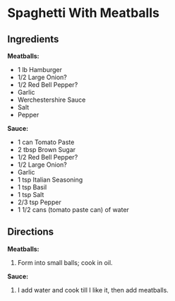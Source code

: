 # Spaghetti With Meatballs #

## Ingredients ##

__Meatballs:__

- 1 lb Hamburger
- 1/2 Large Onion?
- 1/2 Red Bell Pepper?
- Garlic
- Werchestershire Sauce
- Salt
- Pepper

__Sauce:__

- 1 can Tomato Paste
- 2 tbsp Brown Sugar
- 1/2 Red Bell Pepper?
- 1/2 Large Onion?
- Garlic
- 1 tsp Italian Seasoning
- 1 tsp Basil
- 1 tsp Salt
- 2/3 tsp Pepper
- 1 1/2 cans (tomato paste can) of water

## Directions ##

__Meatballs:__

1. Form into small balls; cook in oil.

__Sauce:__

1. I add water and cook till I like it, then add meatballs.

